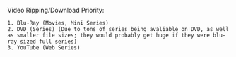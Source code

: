 Video Ripping/Download Priority:

    1. Blu-Ray (Movies, Mini Series)
    2. DVD (Series) (Due to tons of series being avaliable on DVD, as well as smaller file sizes; they would probably get huge if they were blu-ray sized full series)
    3. YouTube (Web Series)
